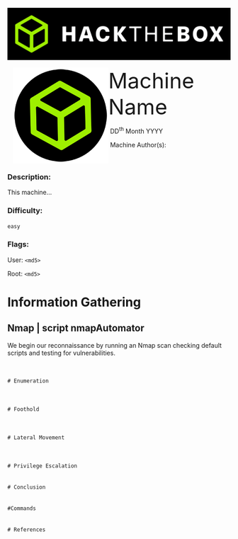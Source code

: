 ![](assets/images/banner.png)



<img src="assets/images/htb.png" style="margin-left: 20px; zoom: 60%;" align=left />    	<font size="10">Machine Name</font>

​		DD<sup>th</sup> Month YYYY

​		Machine Author(s): 

​		

 



### Description:

This machine...

### Difficulty:

`easy`

### Flags:

User: `<md5>`

Root: `<md5>`


# Information Gathering

## Nmap | script nmapAutomator
We begin our reconnaissance by running an Nmap scan checking default scripts and testing for vulnerabilities.

```console


# Enumeration



# Foothold



# Lateral Movement



# Privilege Escalation


# Conclusion


#Commands


# References 



